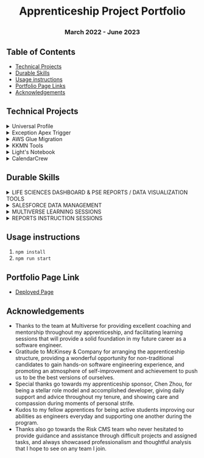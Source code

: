 # <p align="center">Apprenticeship Project Portfolio</p>
### <p align="center">**March 2022 - June 2023**</p>

<p align="center>"A collection of projects I have worked on during the Junior Software Engineer Apprenticeship collaboration between my employer, McKinsey & Company, and Multiverse from March 2022 - June 2023. My portfolio is divided between durable skills I have learned as part of the Risk CMS team at McKinsey supporting users primarily in Salesforce organzations, as well as group projects with fellow Multiverse apprentices and technical initiatives designed to improve the user experience in CMS. The portfolio is intended to be an archive of my work providing explanatory links and Github repositories for individual projects.</p>

## Table of Contents

- [Technical Projects](#Technical-Projects)
- [Durable Skills](#Durable-Skills)
- [Usage instructions](#Usage-instructions)
- [Portfolio Page Links](#Portfolio-Page-Links)
- [Acknowledgements](#Acknowledgements)

## Technical Projects

<details>
  <summary>Universal Profile</summary>
 
- By creating unique permission sets replicating each user profile’s object access within the Salesforce organization, I was able to create a base-level Universal profile for existing users that can be enhanced by adding additional permissions upon request. This streamlines overlapping settings, improves assessment visibility across teams, removes and rearranges unused page sections, and enables constant Engagement Details tab availability to improve usage of common page layouts affecting over 600 internal users across a diverse range of risk assessment teams. This is an ongoing collaborative process involving several team member’s contributions and input, and utilizes constant feedback from users during testing and production rollout.

### Technologies
- [Salesforce](https://www.salesforce.com/)

### DOL Competencies
- JF 2.2 : UseCases	Understands how to create and analyze artefacts, such as use cases and/or user stories
- JF 2.3 : LogicalThinking	Applies logical thinking. For example, uses clear and valid reasoning when making decisions related to undertaking work instructions

</details>

<details>
  <summary>Exception Apex Trigger</summary>
 
- By creating an Apex class trigger that automatically populates specific fields on the Win-Win object when a record is created or updated, I have enhanced PSE Team user’s ability to parse large collections of data with searchable CE/PE codes, save valuable time from rewriting information that already exists in other records, and communicate mandatory steps to other users outside PSE Team to fulfill registration requirements. This has created a trigger template useful for future logical implementation of adjustments for Win-Win records, and greatly reduced the number of manual changes requested of the Risk CMS Team. Test classes for the Apex trigger were also created to prove code functionality and desired outcomes.

### Technologies
- [Salesforce](https://www.salesforce.com/)
- [Salesforce Dataloader](https://developer.salesforce.com/tools/data-loader)

### DOL Competencies
- JF 5.1	SoftwareTesting	Knows relevant and up-to-date software testing frameworks and methodologies
- JF 5.2	AnalyzeErrors	Understands how to test code and analyze results to correct errors found using unit testing
- JF 5.3	ConductTests	Understands how to conduct a range of test types, such as Integration, System, User Acceptance, Non-Functional, Performance and Security testing.
- JF 5.4	TestScenarios	Understands and is able to identify and create test scenarios
- JF 5.5	Debugging	Understands and can apply structured techniques to problem solving, can debug code and can understand the structure of programmes to identify and resolve issues
- JF 5.6	TestingFrameworks	Understands how to follow testing frameworks and methodologies

</details>

<details>
  <summary>AWS Glue Migration</summary>
 - Decoupling of applications and data transfer to the cloud from ETL pipeline migration (Snaplogic to Glue) reducing on-premise presence to ease pipeline issues such as data inconsistency & eliminating 100% of latency between database and CMS enabling real time data sharing.

### Technologies
- [Salesforce](https://www.salesforce.com/)
- [Amazon Web Services (AWS)](https://aws.amazon.com/)
- [Snaplogic](https://cdn.elastic.snaplogic.com/)

### DOL Competencies
- JF 5.1	SoftwareTesting	Knows relevant and up-to-date software testing frameworks and methodologies
- JF 5.2	AnalyzeErrors	Understands how to test code and analyze results to correct errors found using unit testing
- JF 5.3	ConductTests	Understands how to conduct a range of test types, such as Integration, System, User Acceptance, Non-Functional, Performance and Security testing.
- JF 5.4	TestScenarios	Understands and is able to identify and create test scenarios
</details>

<details>
  <summary>KKMN Tools</summary> 
- A mock hardware e-commerce website built using React & Redux with Stripe functionality.

## Main Features
- CRUD Operations -- Create, Read, Update, Delete
- Authorization
- Error handling
- Authentication
- Input Validation
- Payment Processing
### Technologies
- [React](https://www.salesforce.com/)
- [Redux](https://aws.amazon.com/)
- [Stripe](https://stripe.com)
- [Strapi](https://strapi.io)

### DOL Competencies
- JF 3.1	ReusableSolutions	Knows how to design software approaches and patterns, to identify reusable solutions to commonly occurring problems
- JF 3.2	ReadSpecifications	Knows relevant and up-to-date software designs and how to read and implement functional/technical specifications
- JF 3.3	UserInterfaces	Understands how to develop effective user interfaces
- JF 3.4	SoftwareDesigns	Able to create simple software designs to effectively communicate understanding of the program
- JF 3.5	TechSpecs	Understands how to follow software designs and functional/technical specifications
- JF 3.6	ProfessionalEnvironment	Maintains a productive, professional and secure working environment

</details>

<details>
  <summary>Light's Notebook</summary>
 - A back end focused database application to create, update, & delete a list of criminal names.

## Main Features
- CRUD Operations -- Create, Read, Update, Delete
- Authorization
- Error handling
- Authentication
- Input Validation
- Password Hashing and Salting

## Technologies

- [Node.js](https://nodejs.org/en/)
- [Seqeulize](https://sequelize.org/)
- [MySQL](https://www.mysql.com/)
- [Express](https://expressjs.com/)
- [Javascript](https://developer.mozilla.org/en-US/docs/Web/JavaScript)
- [Postman](https://www.postman.com/)
- [MySQL Workbench](https://www.mysql.com/products/workbench/)

### DOL Competencies
- JF 1.1	SLDCStages	Knows all stages of the software development life cycle (what each stage contains, including the inputs and outputs)
- JF 1.2	SLDCRoles	Knows all the roles and responsibilities within the software development lifecycle (who is responsible for what)
- JF 1.3	OrgLifeCycle	Knows all the roles and responsibilities of the project life cycle within their organisation, and their role
- JF 1.4	DevMethodologies	Knows the similarities and differences between different software development methodologies, such as agile and waterfall.
- JF 1.5	EffectiveTeamWork	Knows how teams work effectively to produce software and how to contribute appropriately
- JF 1.7	Creativity	Demonstrates creativity and tenacity in their approach to solutions and the methods used to come to a solution for example, sees the task through to the end by devising new solutions and despite obstacles and problems along the way.

</details>

<details>
  <summary>CalendarCrew</summary>
 - A full-stack web application designed to display a calendar with scheduling functionality.
## Main Features

- CRUD Operations
  --  Create, Read, Update, Delete
-   Authorization
-   Error handling
-   Authentication
-   Input Validation
-   Password Hashing and Salting

## Technologies

- [Node.js](https://nodejs.org/en/)
- [Seqeulize](https://sequelize.org/)
- [MySQL](https://www.mysql.com/)
- [Express](https://expressjs.com/)
- [Javascript](https://developer.mozilla.org/en-US/docs/Web/JavaScript)
- [Postman](https://www.postman.com/)
- [MySQL Workbench](https://www.mysql.com/products/workbench/)

### DOL Competencies
- JF 4.2	Databases	Knows the principles and uses of relational and non-relational databases
- JF 4.3	Datasets	Understands and can link code to data sets
- JF 4.4	MaintainCodeBase	Understands how to create a logical and maintainable codebase
- JF 4.5	DeployCode	Is able to build, manage and deploy code into the relevant environment
- JF 4.8	InterpretDesigns	Is able to interpret and implement a given design whilst remaining compliant with security and maintainability requirements

</details>

## Durable Skills
<details>
    <summary>LIFE SCIENCES DASHBOARD & PSE REPORTS / DATA VISUALIZATION TOOLS</summary>
- By creating a dashboard used by the Life Sciences Team to assess pending case reviews and reporting metrics used by PRACL (Primary Risk Accountable Cell Leader) users, I was able to create a template the Life Sciences Team can use to build new dashboard components and deliver timely reports to leadership through data visualization. The reports requested through JIRA by the PSE Team are used to collect historical data to identify trends and measure impact, enable searching within list views, and group related records for detailed analysis of leadership participation and case outcomes. This dashboard and the PSE reports enhance the ease of use and availability of reporting information, grants users access to critical data across teams during risk reviews, and enables access to be easily revoked at the end of the review process, facilitating Firm security best practices.

### DOL Competencies
- JF 2.1 : OrgPolicies	Knows organizational policies and procedures relating to the tasks being undertaken, and when to follow them. For example, the storage and treatment of General Data Protection Regulation (GDPR) sensitive data.
- JF 2.2 : UseCases	Understands how to create and analyze artefacts, such as use cases and/or user stories
- JF 2.3 : LogicalThinking	Applies logical thinking. For example, uses clear and valid reasoning when making decisions related to undertaking work instructions
- JF 2.4 : ProfessionalDevelopment Demonstrates commitment to continued professional development.

</details>

<details>
    <summary>SALESFORCE DATA MANAGEMENT</summary>
- By using the Salesforce Dataloader tool to backfill hundreds of thousands of records using simple SQL-like queries, I have saved many hundreds of work hours of manual insertion into relevant tables for future database storage. The use of dataloader requires improved skills with Excel in data analysis, cleanup, and VLookup search to reduce the prevalence of manual requests for data updates, and populate existing records with minimal opportunities for errors.

### DOL Competencies
- JF 3.7	Integrity	Acts with integrity with respect to ethical, legal and regulatory ensuring the protection of personal data, safety and security.

</details>

<details>
    <summary>MULTIVERSE LEARNING SESSIONS</summary>
- Weekly technical meetings through Multiverse ment to improve competencies in object-oriented programming priciples.

### DOL Competencies
- JF 4.1	AlgorithmicPrinciples	Knows the principles of algorithms, logic and data structures relevant to software development (e.g., Arrays, Stacks, Queues, Linked Lists, Trees, Graphs, Hash Tables, Sorting Algorithms, Searching Algorithms, Critical sections and race conditions)
- JF 4.6	ApplyParadigms	Understands how to apply an appropriate software development approach according to the relevant paradigm (for example object oriented, event driven or procedural)
- JF 4.7	ApplyAlgorithms	Understands how to apply algorithms, logic and data structures

</details>

<details>
    <summary>REPORTS INSTRUCTION SESSIONS</summary>
- Intructed teams and individuals on the use cases of reports and dashboards in Salesforce by providing step-by-step guidance on delivering functional components and avoiding common issues.

### DOL Competencies
- JF 6.1	CommunicationMethods	Knows how best to communicate using different communication methods and how to adapt appropriately to different audiences
- JF 6.2	VersionControl	Understands how to follow company, team or client approaches to continuous integration, version and source control
- JF 6.3	CommunicateSolutions	Able to communicate software solutions and ideas to technical and non-technical stakeholders
- JF 6.4	Independent	Works independently and takes responsibility. For example, has a disciplined and responsible approach to risk, and stays motivated and committed when facing challenges
- JF 6.5	Collaboration	Works collaboratively with a wide range of people in different roles, internally and externally, with a positive attitude to inclusion & diversity
- JF 6.6	Initiative	Shows initiative for solving problems within their own remit, being resourceful when faced with a problem to solve
- JF 6.7	CommunicateEffectively	Communicates effectively in a variety of situations to both a technical and nontechnical audience.

</details>

 ## Usage instructions

 1. `npm install`
 2. `npm run start`

## Portfolio Page Link
- [Deployed Page](#)

## Acknowledgements
- Thanks to the team at Multiverse for providing excellent coaching and mentorship throughout my apprenticeship, and facilitating learning sessions that will provide a solid foundation in my future career as a software engineer.
- Gratitude to McKinsey & Company for arranging the apprenticeship structure, providing a wonderful opportunity for non-traditional candidates to gain hands-on software engineering experience, and promoting an atmosphere of self-improvement and achievement to push us to be the best versions of ourselves.
- Special thanks go towards my apprenticeship sponsor, Chen Zhou, for being a stellar role model and accomplished developer, giving daily support and advice throughout my tenure, and showing care and compassion during moments of personal strife.
- Kudos to my fellow apprentices for being active students improving our abilities as engineers everyday and supporting one another during the program.
- Thanks also go towards the Risk CMS team who never hesitated to provide guidance and assistance through difficult projects and assigned tasks, and always showcased professionalism and thoughtful analysis that I hope to see on any team I join.